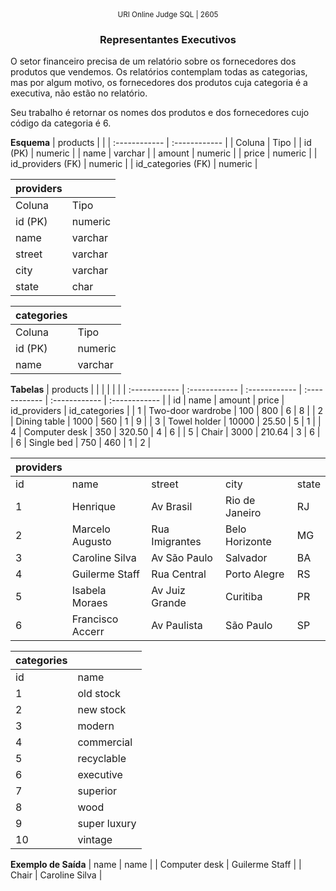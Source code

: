 <center>
	<small>URI Online Judge SQL | 2605</small>
	<h3>Representantes Executivos</h3>
</center>

O setor financeiro precisa de um relatório sobre os fornecedores dos produtos que vendemos. Os relatórios contemplam todas as categorias, mas por algum motivo, os fornecedores dos produtos cuja categoria é a executiva, não estão no relatório.

Seu trabalho é retornar os nomes dos produtos e dos fornecedores cujo código da categoria é 6.

**Esquema**
| products | |
| :------------ | :------------ |
| Coluna | Tipo |
| id (PK) | numeric |
| name | varchar |
| amount | numeric |
| price | numeric |
| id_providers (FK) | numeric |
| id_categories (FK) | numeric |

| providers  | |
| :------------ | :------------ |
| Coluna | Tipo |
| id (PK) | numeric |
| name | varchar |
| street | varchar |
| city | varchar |
| state | char |

| categories | |
| :------------ | :------------ |
| Coluna | Tipo |
| id (PK) | numeric |
| name | varchar |
									

**Tabelas**
| products | | | | | |
| :------------ | :------------ | :------------ | :------------ | :------------ | :------------ |
| id | name | amount | price | id_providers | id_categories |
| 1 | Two-door wardrobe | 100 | 800 | 6 | 8 |
| 2 | Dining table | 1000 | 560 | 1 | 9 |
| 3 | Towel holder | 10000 | 25.50 | 5 | 1 |
| 4 | Computer desk | 350 | 320.50 | 4 | 6 |
| 5 | Chair | 3000 | 210.64 | 3 | 6 |
| 6 | Single bed | 750 | 460 | 1 | 2 |

| providers | | | | |
| :------------ | :------------ | :------------ | :------------ | :------------ |
| id | name | street | city | state |
| 1 | Henrique | Av Brasil | Rio de Janeiro | RJ |
| 2 | Marcelo Augusto | Rua Imigrantes | Belo Horizonte | MG |
| 3 | Caroline Silva | Av São Paulo | Salvador | BA |
| 4 | Guilerme Staff | Rua Central | Porto Alegre | RS |
| 5 | Isabela Moraes | Av Juiz Grande | Curitiba | PR |
| 6 | Francisco Accerr | Av Paulista | São Paulo | SP |

| categories | |
| :------------ | :------------ |
| id | name |
| 1 | old stock |
| 2 | new stock |
| 3 | modern |
| 4 | commercial |
| 5 | recyclable |
| 6 | executive |
| 7 | superior |
| 8 | wood |
| 9 | super luxury |
| 10 | vintage |

**Exemplo de Saída**
| name | name |
| Computer desk | Guilerme Staff |
| Chair | Caroline Silva |








